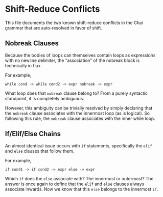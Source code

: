# Shift-Reduce Conflicts

This file documents the two known shift-reduce conflicts in the Chai grammar
that are auto-resolved in favor of shift.

## Nobreak Clauses

Because the bodies of loops can themselves contain loops as expressions with no
newline delimiter, the "association" of the nobreak block is technically in
flux.

For example,

    while cond -> while cond2 -> expr nobreak -> expr

What loop does that `nobreak` clause belong to?  From a purely syntactic
standpoint, it is completely ambiguous.

However, this ambiguity can be trivially resolved by simply declaring that the
`nobreak` clause associates with the innermost loop (as is logical).  So
following this rule, the `nobreak` clause associates with the inner while loop.

## If/Elif/Else Chains

An almost identical issue occurs with `if` statements, specifically the `elif`
and `else` clauses that follow them.  

For example,

    if cond1 -> if cond2 -> expr else -> expr

Which `if` does the `else` associate with?  The innermost or outermost?  The
answer is once again to define that the `elif` and `else` clauses always
associate inwards.  Now we know that this `else` belongs to the innermost `if`.